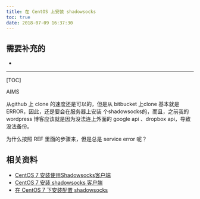 ```yaml
---
title: 在 CentOS 上安装 shadowsocks
toc: true
date: 2018-07-09 16:37:30
---
```

## 需要补充的

*

---

[TOC]



AIMS

从github 上 clone 的速度还是可以的，但是从 bitbucket 上clone 基本就是ERROR，因此，还是要会在服务器上安装 个shadowsocks的，而且，之前我的wordpress 博客应该就是因为没法连上外面的 google api 、dropbox api，导致没法备份。





为什么按照 REF 里面的步骤来，但是总是 service error 呢？



## 相关资料

* [CentOS 7 安装使用Shadowsocks客户端](https://blog.csdn.net/wh211212/article/details/79165415)
* [CentOS 7 安装 shadowsocks 客户端](https://brickyang.github.io/2017/01/14/CentOS-7-%E5%AE%89%E8%A3%85-Shadowsocks-%E5%AE%A2%E6%88%B7%E7%AB%AF/)
* [在 CentOS 7 下安装配置 shadowsocks](http://morning.work/page/2015-12/install-shadowsocks-on-centos-7.html)
